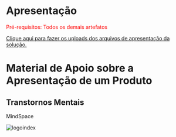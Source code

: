 # Apresentação

<span style="color:red">Pré-requisitos: Todos os demais artefatos</span>

<a href="../presentation/README.md"> Clique aqui para fazer os uploads dos arquivos de apresentação da solução.</a>

# Material de Apoio sobre a Apresentação de um Produto

## Transtornos Mentais
MindSpace  


![logoindex](https://user-images.githubusercontent.com/102487978/206879816-8c2e0816-0047-4db5-9b30-cdc77bce093c.png)



